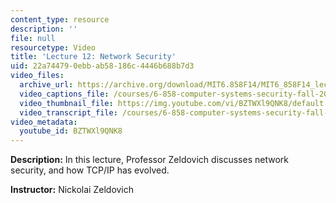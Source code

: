 ```yaml
---
content_type: resource
description: ''
file: null
resourcetype: Video
title: 'Lecture 12: Network Security'
uid: 22a74479-0ebb-ab58-186c-4446b688b7d3
video_files:
  archive_url: https://archive.org/download/MIT6.858F14/MIT6_858F14_lec12_300k.mp4
  video_captions_file: /courses/6-858-computer-systems-security-fall-2014/a5fa2a6c4b9f54aaae2b054cf5cb3efe_BZTWXl9QNK8.vtt
  video_thumbnail_file: https://img.youtube.com/vi/BZTWXl9QNK8/default.jpg
  video_transcript_file: /courses/6-858-computer-systems-security-fall-2014/9bd4fd8a3da503c570f00fb0ebdf876b_BZTWXl9QNK8.pdf
video_metadata:
  youtube_id: BZTWXl9QNK8
---
```


**Description:** In this lecture, Professor Zeldovich discusses network security, and how TCP/IP has evolved.

**Instructor:** Nickolai Zeldovich